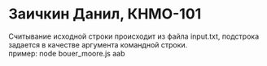 # Заичкин Данил, КНМО-101

Считывание исходной строки происходит из файла input.txt, подстрока задается в качестве аргумента командной строки. \
пример: node bouer_moore.js aab
